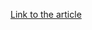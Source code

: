 [Link to the article](https://news.sophos.com/en-us/2024/09/10/crimson-palace-new-tools-tactics-targets/)

